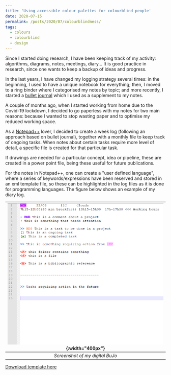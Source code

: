 ```yaml
---
title: 'Using accessible colour palettes for colourblind people'
date: 2020-07-15
permalink: /posts/2020/07/colourblindness/
tags:
  - colours
  - colourblind
  - design
---
```


Since I started doing research, I have been keeping track of my activity: algorithms, diagrams, notes, meetings, diary... It is good practice in research, since one wants to keep a backup of ideas and progress.

In the last years, I have changed my logging strategy several times: in the beginning, I used to have a unique notebook for everything; then, I moved to a ring binder where I categorised my notes by topic; and more recently, I started a [bullet journal](https://bulletjournal.com/) which I used as a supplement to my notes.

A couple of months ago, when I started working from home due to the Covid-19 lockdown, I decided to go paperless with my notes for two main reasons: because I wanted to stop wasting paper and to optimise my reduced working space.

As a [Notepad++](https://notepad-plus-plus.org/) lover, I decided to create a week log (following an approach based on bullet journal), together with a monthly file to keep track of ongoing tasks. When notes about certain tasks require more level of detail, a specific file is created for that particular task.

If drawings are needed for a particular concept, idea or pipeline, these are created in a power point file, being these useful for future publications.

For the notes in Notepad++, one can create a "user defined language", where a series of keywords/expressions have been reserved and stored in an xml template file, so these can be highlighted in the log files as it is done for programming languages. The figure below shows an example of my diary log.

| ![bujo.png](https://github.com/kyq/kyq.github.io/blob/master/_posts/buJo.PNG?raw=true){:width="400px"} | 
|:--:| 
| *Screenshot of my digital BuJo* |


<a href="/files/bujoLanguage.xml" download>Download template here</a> 

